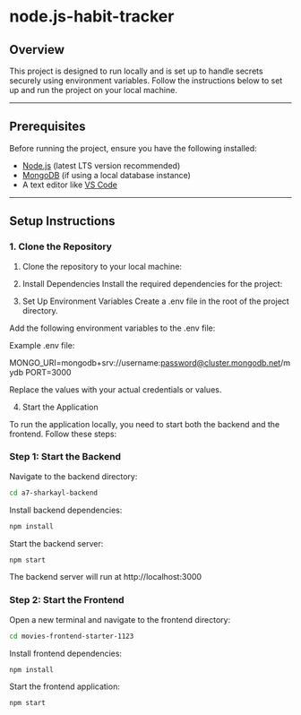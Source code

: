 # node.js-habit-tracker

## Overview
This project is designed to run locally and is set up to handle secrets securely using environment variables. Follow the instructions below to set up and run the project on your local machine.

---

## Prerequisites
Before running the project, ensure you have the following installed:

- [Node.js](https://nodejs.org/) (latest LTS version recommended)
- [MongoDB](https://www.mongodb.com/) (if using a local database instance)
- A text editor like [VS Code](https://code.visualstudio.com/)

---

## Setup Instructions

### 1. Clone the Repository
1. Clone the repository to your local machine:

2. Install Dependencies
Install the required dependencies for the project:

3. Set Up Environment Variables
Create a .env file in the root of the project directory.

Add the following environment variables to the .env file:

Example .env file:

MONGO_URI=mongodb+srv://username:password@cluster.mongodb.net/mydb
PORT=3000

Replace the values with your actual credentials or values.



4. Start the Application


To run the application locally, you need to start both the backend and the frontend. Follow these steps:

### Step 1: Start the Backend

Navigate to the backend directory:
 ```bash
 cd a7-sharkayl-backend
```

Install backend dependencies:

 ```bash
npm install
```
Start the backend server:

 ```bash
npm start
```

The backend server will run at http://localhost:3000 

### Step 2: Start the Frontend
Open a new terminal and navigate to the frontend directory:

```bash
cd movies-frontend-starter-1123
```

Install frontend dependencies:

```bash
npm install
```

Start the frontend application:

```bash
npm start
```






